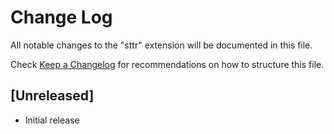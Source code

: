 # Change Log

All notable changes to the "sttr" extension will be documented in this file.

Check [Keep a Changelog](http://keepachangelog.com/) for recommendations on how to structure this file.

## [Unreleased]

- Initial release